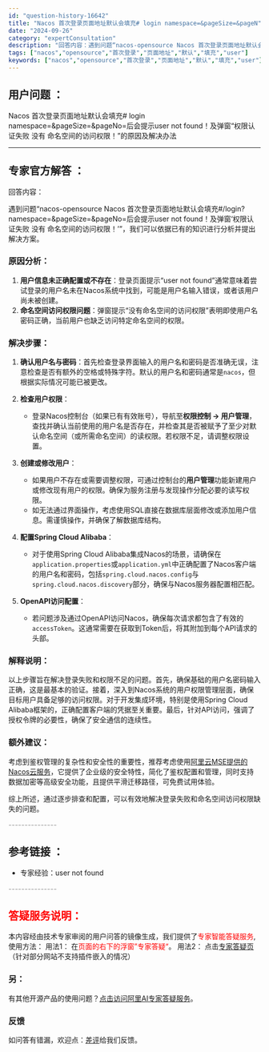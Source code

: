 ```yaml
---
id: "question-history-16642"
title: "Nacos 首次登录页面地址默认会填充# login namespace=&pageSize=&pageN"
date: "2024-09-26"
category: "expertConsultation"
description: "回答内容：遇到问题“nacos-opensource Nacos 首次登录页面地址默认会填充#/login?namespace=&pageSize=&pageNo=后会提示user not found！及弹窗‘权限认证失败 没有 命名空间的访问权限！’”，我们可以依据已有的知识进行分析并提出解决方案"
tags: ["nacos","opensource","首次登录","页面地址","默认","填充","user"]
keywords: ["nacos","opensource","首次登录","页面地址","默认","填充","user"]
---
```


## 用户问题 ： 
 Nacos 首次登录页面地址默认会填充# login namespace=&pageSize=&pageNo=后会提示user not found！及弹窗“权限认证失败 没有 命名空间的访问权限！”的原因及解决办法  

---------------
## 专家官方解答 ：

回答内容：

遇到问题“nacos-opensource Nacos 首次登录页面地址默认会填充#/login?namespace=&pageSize=&pageNo=后会提示user not found！及弹窗‘权限认证失败 没有 命名空间的访问权限！’”，我们可以依据已有的知识进行分析并提出解决方案。

### 原因分析：
1. **用户信息未正确配置或不存在**：登录页面提示“user not found”通常意味着尝试登录的用户名未在Nacos系统中找到，可能是用户名输入错误，或者该用户尚未被创建。
2. **命名空间访问权限问题**：弹窗提示“没有命名空间的访问权限”表明即使用户名密码正确，当前用户也缺乏访问特定命名空间的权限。

### 解决步骤：
1. **确认用户名与密码**：首先检查登录界面输入的用户名和密码是否准确无误，注意检查是否有额外的空格或特殊字符。默认的用户名和密码通常是`nacos`，但根据实际情况可能已被更改。
   
2. **检查用户权限**：
   - 登录Nacos控制台（如果已有有效账号），导航至**权限控制 -> 用户管理**，查找并确认当前使用的用户名是否存在，并检查其是否被赋予了至少对默认命名空间（或所需命名空间）的读权限。若权限不足，请调整权限设置。

3. **创建或修改用户**：
   - 如果用户不存在或需要调整权限，可通过控制台的**用户管理**功能新建用户或修改现有用户的权限。确保为服务注册与发现操作分配必要的读写权限。
   - 如无法通过界面操作，考虑使用SQL直接在数据库层面修改或添加用户信息。需谨慎操作，并确保了解数据库结构。

4. **配置Spring Cloud Alibaba**：
   - 对于使用Spring Cloud Alibaba集成Nacos的场景，请确保在`application.properties`或`application.yml`中正确配置了Nacos客户端的用户名和密码，包括`spring.cloud.nacos.config`与`spring.cloud.nacos.discovery`部分，确保与Nacos服务器配置相匹配。

5. **OpenAPI访问配置**：
   - 若问题涉及通过OpenAPI访问Nacos，确保每次请求都包含了有效的`accessToken`。这通常需要在获取到Token后，将其附加到每个API请求的头部。

### 解释说明：
以上步骤旨在解决登录失败和权限不足的问题。首先，确保基础的用户名密码输入正确，这是最基本的验证。接着，深入到Nacos系统的用户权限管理层面，确保目标用户具备足够的访问权限。对于开发集成环境，特别是使用Spring Cloud Alibaba框架的，正确配置客户端的凭据至关重要。最后，针对API访问，强调了授权令牌的必要性，确保了安全通信的连续性。

### 额外建议：
考虑到鉴权管理的复杂性和安全性的重要性，推荐考虑使用[阿里云MSE提供的Nacos云服务](https://nacos.io/cloud/?from=wuyi)，它提供了企业级的安全特性，简化了鉴权配置和管理，同时支持数据加密等高级安全功能，且提供平滑迁移路径，可免费试用体验。

综上所述，通过逐步排查和配置，可以有效地解决登录失败和命名空间访问权限缺失的问题。


<font color="#949494">---------------</font> 


## 参考链接 ：

* 专家经验：user not found 


 <font color="#949494">---------------</font> 
 


## <font color="#FF0000">答疑服务说明：</font> 

本内容经由技术专家审阅的用户问答的镜像生成，我们提供了<font color="#FF0000">专家智能答疑服务</font>,使用方法：
用法1： 在<font color="#FF0000">页面的右下的浮窗”专家答疑“</font>。
用法2： 点击[专家答疑页](https://answer.opensource.alibaba.com/docs/intro)（针对部分网站不支持插件嵌入的情况）
### 另：


有其他开源产品的使用问题？[点击访问阿里AI专家答疑服务](https://answer.opensource.alibaba.com/docs/intro)。
### 反馈
如问答有错漏，欢迎点：[差评](https://ai.nacos.io/user/feedbackByEnhancerGradePOJOID?enhancerGradePOJOId=16652)给我们反馈。
